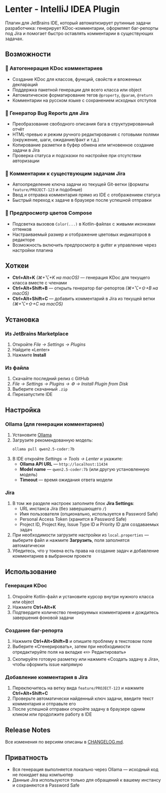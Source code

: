 # Lenter - IntelliJ IDEA Plugin

Плагин для JetBrains IDE, который автоматизирует рутинные задачи разработчика: генерирует KDoc-комментарии, оформляет баг-репорты под Jira и помогает быстро оставлять комментарии в существующих задачах.

## Возможности

### 📝 Автогенерация KDoc комментариев
- Создание KDoc для классов, функций, свойств и вложенных деклараций
- Поддержка пакетной генерации для всего класса или object
- Автоматическое форматирование тегов `@property`, `@param`, `@return`
- Комментарии на русском языке с сохранением исходных отступов

### 🐛 Генератор Bug Reports для Jira
- Преобразование свободного описания бага в структурированный отчёт
- HTML-превью и режим ручного редактирования с готовыми полями (окружение, шаги, ожидание/факт и т.д.)
- Копирование разметки в буфер обмена или мгновенное создание задачи в Jira
- Проверка статуса и подсказки по настройке при отсутствии авторизации

### 💬 Комментарии к существующим задачам Jira
- Автоопределение ключа задачи из текущей Git-ветки (форматы `feature/PROJECT-123` и подобные)
- Ввод и отправка комментария прямо из IDE с отображением статуса
- Быстрый переход к задаче в браузере после успешной отправки

### 🎨 Предпросмотр цветов Compose
- Подсветка вызовов `Color(...)` в Kotlin-файлах с живыми иконками оттенков
- Настраиваемый размер и отображение цветовых индикаторов в редакторе
- Возможность включить предпросмотр в gutter и управление через настройки плагина

## Хоткеи
- **Ctrl+Alt+K** *(⌘+⌥+K на macOS)* — генерация KDoc для текущего класса вместе с членами
- **Ctrl+Alt+Shift+B** — открыть генератор баг-репортов *(⌘+⌥+⇧+B на macOS)*
- **Ctrl+Alt+Shift+C** — добавить комментарий в Jira из текущей ветки *(⌘+⌥+⇧+C на macOS)*

## Установка

### Из JetBrains Marketplace
1. Откройте *File → Settings → Plugins*
2. Найдите «Lenter»
3. Нажмите **Install**

### Из файла
1. Скачайте последний релиз с GitHub
2. *File → Settings → Plugins → ⚙️ → Install Plugin from Disk*
3. Выберите скачанный `.zip`
4. Перезапустите IDE

## Настройка

### Ollama (для генерации комментариев)
1. Установите [Ollama](https://ollama.ai/)
2. Загрузите рекомендованную модель:
   ```bash
   ollama pull qwen2.5-coder:7b
   ```
3. В IDE откройте *Settings → Tools → Lenter* и укажите:
   - **Ollama API URL** — `http://localhost:11434`
   - **Model name** — `qwen2.5-coder:7b` (или другую установленную модель)
   - **Timeout** — время ожидания ответа модели

### Jira
1. В том же разделе настроек заполните блок **Jira Settings**:
   - URL инстанса Jira (без завершающего `/`)
   - Имя пользователя (опционально, используется в Password Safe)
   - Personal Access Token (хранится в Password Safe)
   - Project ID, Project Key, Issue Type ID и Priority ID для создаваемых задач
2. При необходимости загрузите настройки из `local.properties` — выберите файл и нажмите **Загрузить**, поля заполнятся автоматически
3. Убедитесь, что у токена есть права на создание задач и добавление комментариев в выбранном проекте

## Использование

### Генерация KDoc
1. Откройте Kotlin-файл и установите курсор внутри нужного класса или object
2. Нажмите **Ctrl+Alt+K**
3. Подтвердите количество генерируемых комментариев и дождитесь завершения фоновой задачи

### Создание баг-репорта
1. Нажмите **Ctrl+Alt+Shift+B** и опишите проблему в текстовом поле
2. Выберите «Сгенерировать», затем при необходимости отредактируйте поля на вкладке «✏️ Редактировать»
3. Скопируйте готовую разметку или нажмите «Создать задачу в Jira», чтобы оформить issue напрямую

### Добавление комментария в Jira
1. Переключитесь на ветку вида `feature/PROJECT-123` и нажмите **Ctrl+Alt+Shift+C**
2. Проверьте автоматически найденный ключ задачи, введите текст комментария и отправьте его
3. После успешной отправки откройте задачу в браузере одним кликом или продолжите работу в IDE

## Release Notes

Все изменения по версиям описаны в [CHANGELOG.md](CHANGELOG.md).

## Приватность
- Вся генерация выполняется локально через Ollama — исходный код не покидает ваш компьютер
- Данные Jira используются только для обращений к вашему инстансу и сохраняются в Password Safe
